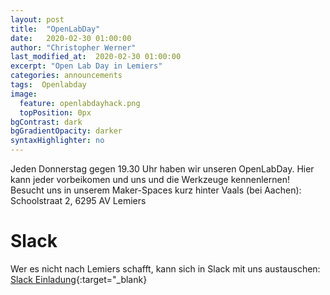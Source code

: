```yaml
---
layout: post
title:  "OpenLabDay"
date:   2020-02-30 01:00:00
author: "Christopher Werner"
last_modified_at:  2020-02-30 01:00:00
excerpt: "Open Lab Day in Lemiers"
categories: announcements
tags:  Openlabday
image:
  feature: openlabdayhack.png
  topPosition: 0px
bgContrast: dark
bgGradientOpacity: darker
syntaxHighlighter: no
---
```


Jeden Donnerstag gegen 19.30 Uhr haben wir unseren OpenLabDay. Hier kann jeder vorbeikomen und uns und die Werkzeuge kennenlernen! Besucht uns in unserem Maker-Spaces kurz hinter Vaals (bei Aachen):
Schoolstraat 2, 6295 AV Lemiers
<div class="img img--fullContainer img--14xLeading" style="background-image: url({{ site.baseurl_posts_img }}openlabday.jpg);"></div>

# Slack

Wer es nicht nach Lemiers schafft, kann sich in Slack mit uns austauschen:
[Slack Einladung](https://join.slack.com/t/freie-maker/shared_invite/enQtNzM5NDAxNTA1MDI5LTcwZmFkNzY3MjgxZTk3YmMxMjEyZDNjMmM5Mzg2ZGMxNmRiNzQ1ZTVjZTA5MDVkMTM2ODU2NGRjNzQ2MGU1MDQ){:target="_blank}
